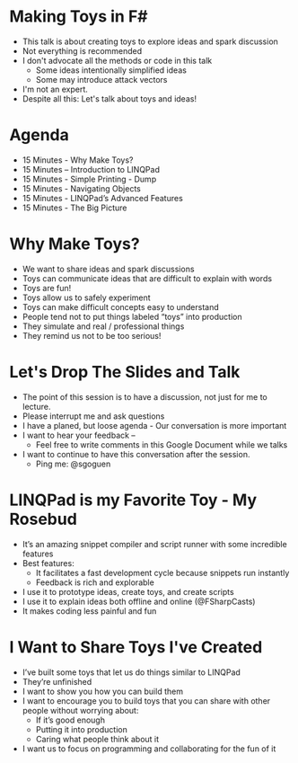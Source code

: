 # Making Toys in F#

* This talk is about creating toys to explore ideas and spark discussion
* Not everything is recommended
* I don't advocate all the methods or code in this talk
  * Some ideas intentionally simplified ideas
  * Some may introduce attack vectors
* I'm not an expert.
* Despite all this:  Let's talk about toys and ideas!

# Agenda

* 15 Minutes - Why Make Toys?
* 15 Minutes – Introduction to LINQPad
* 15 Minutes - Simple Printing - Dump
* 15 Minutes - Navigating Objects
* 15 Minutes - LINQPad’s Advanced Features
* 15 Minutes - The Big Picture

# Why Make Toys?

* We want to share ideas and spark discussions
* Toys can communicate ideas that are difficult to explain with words
* Toys are fun!
* Toys allow us to safely experiment
* Toys can make difficult concepts easy to understand
* People tend not to put things labeled “toys” into production
* They simulate and real / professional things
* They remind us not to be too serious!

# Let's Drop The Slides and Talk

* The point of this session is to have a discussion, not just for me to lecture.
* Please interrupt me and ask questions
* I have a planed, but loose agenda - Our conversation is more important
* I want to hear your feedback – 
  * Feel free to write comments in this Google Document while we talks
* I want to continue to have this conversation after the session.
  * Ping me:  @sgoguen
  
# LINQPad is my Favorite Toy - My Rosebud

* It’s an amazing snippet compiler and script runner with some incredible features
* Best features:
  * It facilitates a fast development cycle because snippets run instantly
  * Feedback is rich and explorable
* I use it to prototype ideas, create toys, and create scripts
* I use it to explain ideas both offline and online (@FSharpCasts)
* It makes coding less painful and fun

# I Want to Share Toys I've Created

* I’ve built some toys that let us do things similar to LINQPad
* They’re unfinished
* I want to show you how you can build them
* I want to encourage you to build toys that you can share with other people without worrying about:
  * If it’s good enough
  * Putting it into production
  * Caring what people think about it
* I want us to focus on programming and collaborating for the fun of it
